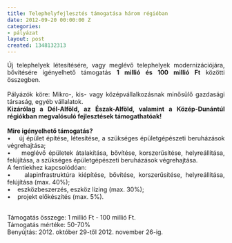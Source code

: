 ```yaml
---
title: Telephelyfejlesztés támogatása három régióban
date: 2012-09-20 00:00:00 Z
categories:
- pályázat
layout: post
created: 1348132313
---
```


<p style="text-align: justify;">Új telephelyek létesítésére, vagy meglévő telephelyek modernizációjára, bővítésére igényelhető támogatás <strong>1 millió és 100 millió Ft</strong> közötti összegben. <br>&nbsp; <br>Pályázók köre: Mikro-, kis- vagy középvállalkozásnak minősülő gazdasági társaság, egyéb vállalatok.<br><strong>Kizárólag a Dél-Alföld, az Észak-Alföld, valamint a Közép-Dunántúl régiókban megvalósuló fejlesztések támogathatóak!</strong> <br>&nbsp; <br><strong>Mire igényelhető támogatás?</strong> <br>•&nbsp;&nbsp;&nbsp; új épület építése, létesítése, a szükséges épületgépészeti beruházások végrehajtása;<br>•&nbsp;&nbsp;&nbsp; meglévő épületek átalakítása, bővítése, korszerűsítése, helyreállítása, felújítása, a szükséges épületgépészeti beruházások végrehajtása.<br>A fentiekhez kapcsolódóan: <br>•&nbsp;&nbsp;&nbsp; alapinfrastruktúra kiépítése, bővítése, korszerűsítése, helyreállítása, felújítása (max. 40%);<br>•&nbsp;&nbsp;&nbsp; eszközbeszerzés, eszköz lízing (max. 30%);<br>•&nbsp;&nbsp;&nbsp; projekt előkészítés (max. 5%).</p><p style="text-align: justify;"><br>Támogatás összege: 1 millió Ft - 100 millió Ft. <br>Támogatás mértéke: 50-70%<br>Benyújtás: 2012. október 29-től 2012. november 26-ig.</p>
